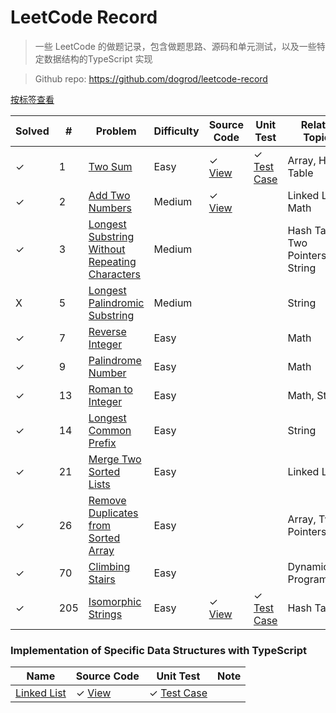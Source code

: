 # LeetCode Record

> 一些 LeetCode 的做题记录，包含做题思路、源码和单元测试，以及一些特定数据结构的TypeScript 实现

> Github repo: https://github.com/dogrod/leetcode-record

[按标签查看](/sort-by-topic)

 Solved | # | Problem | Difficulty | Source Code | Unit Test | Related Topics
---- | --- | --- | --- | --- | --- | ---
✓ | 1 | [Two Sum](http://leetcode.dogrod.com/#/problems/two-sum) | Easy | ✓ [View](https://github.com/dogrod/leetcode-record/blob/master/src/two-sum.ts) | ✓ [Test Case](https://github.com/dogrod/leetcode-record/blob/master/__test__/two-sum.test.ts) | Array, Hash Table
✓ | 2 | [Add Two Numbers](http://leetcode.dogrod.com/#/problems/add-two-numbers) | Medium | ✓ [View](https://github.com/dogrod/leetcode-record/blob/master/src/add-two-numbers.ts) |   | Linked List, Math
✓ | 3 | [Longest Substring Without Repeating Characters](http://leetcode.dogrod.com/#/problems/longest-substring-without-repeating-characters) | Medium |   |   | Hash Table, Two Pointers, String
X | 5 | [Longest Palindromic Substring](http://leetcode.dogrod.com/#/problems/longest-palindromic-substring) | Medium |   |   | String
✓ | 7 | [Reverse Integer](http://leetcode.dogrod.com/#/problems/reverse-integer) | Easy |   |   | Math
✓ | 9 | [Palindrome Number](http://leetcode.dogrod.com/#/problems/palindrome-number) | Easy |   |   | Math
✓ | 13 | [Roman to Integer](http://leetcode.dogrod.com/#/problems/roman-to-integer) | Easy |   |   | Math, String
✓ | 14 | [Longest Common Prefix](http://leetcode.dogrod.com/#/problems/longest-common-prefix) | Easy |   |   | String
✓ | 21 | [Merge Two Sorted Lists](http://leetcode.dogrod.com/#/problems/merge-two-sorted-lists) | Easy |   |   | Linked List
✓ | 26 | [Remove Duplicates from Sorted Array](http://leetcode.dogrod.com/#/problems/remove-duplicates-from-sorted-array) | Easy |   |   | Array, Two Pointers
✓ | 70 | [Climbing Stairs](http://leetcode.dogrod.com/#/problems/climbing-stairs) | Easy |   |   | Dynamic Programming
✓ | 205 | [Isomorphic Strings](http://leetcode.dogrod.com/#/problems/isomorphic-strings) | Easy | ✓ [View](https://github.com/dogrod/leetcode-record/blob/master/src/isomorphic-strings.ts) | ✓ [Test Case](https://github.com/dogrod/leetcode-record/blob/master/__test__/isomorphic-strings.test.ts) | Hash Table

### Implementation of Specific Data Structures with TypeScript 

Name | Source Code | Unit Test | Note
---  | ---         | ---       | ---
[Linked List](http://leetcode.dogrod.com/#/data-structures/linked-list) | ✓ [View](https://github.com/dogrod/leetcode-record/blob/master/src/utils/linked-list/index.ts) | ✓ [Test Case](https://github.com/dogrod/leetcode-record/blob/master/__test__/linked-list.test.ts) | 